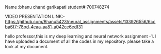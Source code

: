 Name :bhanu chand garikapati
student#:700748274

VIDEO PRESENTATION LINK:-
https://github.com/Bhanu5423/neural_assignments/assets/133926556/6ccba6f7-78bd-4eaa-aa81-a042ce6edf31





hello professor,this is my deep learning and neural network assignment -1.
I have uploaded a document of all the codes in my repository.
please take a look at my document.



